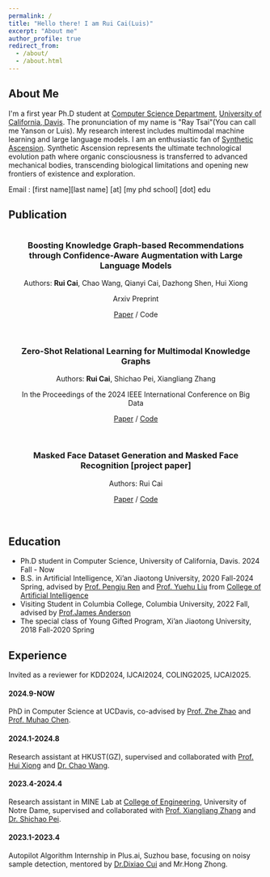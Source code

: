 ```yaml
---
permalink: /
title: "Hello there! I am Rui Cai(Luis)"
excerpt: "About me"
author_profile: true
redirect_from: 
  - /about/
  - /about.html
---
```


## About Me
I'm a first year Ph.D student at [Computer Science Department](https://cs.ucdavis.edu/), [University of California, Davis](https://www.ucdavis.edu/). The pronunciation of my name is "Ray Tsai"(You can call me Yanson or Luis). My research interest includes multimodal machine learning and large language models. I am an enthusiastic fan of [Synthetic Ascension](https://stellaris.paradoxwikis.com/Traditions#Synthetics). Synthetic Ascension represents the ultimate technological evolution path where organic consciousness is transferred to advanced mechanical bodies, transcending biological limitations and opening new frontiers of existence and exploration.

Email : [first name][last name] [at] [my phd school] [dot] edu

<div style="display:none">I had a wonderful RA intern at HKUST(GZ), advised by [Prof. Hui Xiong](https://scholar.google.com/citations?user=cVDF1tkAAAAJ&hl=en) and [Dr. Chao Wang](https://scholar.google.com/citations?hl=zh-CN&user=j08V64UAAAAJ&view_op=list_works&sortby=pubdate). I was very fortunate to be advised by [Prof. Xiangliang Zhang](https://engineering.nd.edu/faculty/xiangliang-zhang/) and [Dr. Shichao Pei](https://scpei.github.io/) of MINE Lab from [College of Engineering](https://engineering.nd.edu/), University of Notre Dame. I had a one-semester visit in Columbia University and luckily advised by [Prof.James Anderson](http://www.columbia.edu/~ja3451/). I spent my wonderful sophomore year advised by [Prof. Pengju Ren](https://gr.xjtu.edu.cn/en/web/pengjuren) from [College of Artificial Intelligence](https://iair.xjtu.edu.cn/), Xi'an Jiaotong University. I was enrolled in Youth Gifted Program of Xi'an Jiaotong University at 2018, and graduated at 2020.</div>

## Publication

<div align="center" style="max-width: 600px; margin: 0 auto; padding: 20px;">
  <h3 style="margin-top: 0;">Boosting Knowledge Graph-based Recommendations through Confidence-Aware Augmentation with Large Language Models</h3>
  <p>Authors: <strong>Rui Cai</strong>, Chao Wang, Qianyi Cai, Dazhong Shen, Hui Xiong</p>
  <p>Arxiv Preprint</p>
  <p>
    <a href="https://arxiv.org/pdf/2404.06220.pdf">Paper</a> / 
    <a>Code</a>
  </p>
</div>

<div align="center" style="max-width: 600px; margin: 0 auto; padding: 20px;">
  <h3 style="margin-top: 0;">Zero-Shot Relational Learning for Multimodal Knowledge Graphs</h3>
  <p>Authors: <strong>Rui Cai</strong>, Shichao Pei, Xiangliang Zhang</p>
  <p>In the Proceedings of the 2024 IEEE International Conference on Big Data</p>
  <p>
    <a href="https://arxiv.org/pdf/2404.06220.pdf">Paper</a> / 
    <a href="https://github.com/luisrui/Multimodal-Relation-Extrapolation">Code</a>
  </p>
</div>

<div align="center" style="max-width: 600px; margin: 0 auto; padding: 20px;">
  <h3 style="margin-top: 0;">Masked Face Dataset Generation and Masked Face Recognition [project paper]</h3>
  <p>Authors: Rui Cai</p>
  <p>
    <a href="https://arxiv.org/pdf/2311.07475v1">Paper</a> /
    <a href="https://github.com/luisrui/Seeing-AI-System">Code</a>
  </p>
</div>

## Education
+ Ph.D student in Computer Science, University of California, Davis. 2024 Fall - Now
+ B.S. in Artificial Intelligence, Xi’an Jiaotong University, 2020 Fall-2024 Spring, advised by [Prof. Pengju Ren](https://gr.xjtu.edu.cn/en/web/pengjuren) and [Prof. Yuehu Liu]([https://gr.xjtu.edu.cn/en/web/liuyh]) from [College of Artificial Intelligence](https://iair.xjtu.edu.cn/)
+ Visiting Student in Columbia College, Columbia University, 2022 Fall, advised by [Prof.James Anderson](http://www.columbia.edu/~ja3451/)
+ The special class of Young Gifted Program, Xi’an Jiaotong University, 2018 Fall-2020 Spring

## Experience
Invited as a reviewer for KDD2024, IJCAI2024, COLING2025, IJCAI2025.

#### 2024.9-NOW

PhD in Computer Science at UCDavis, co-advised by [Prof. Zhe Zhao](https://sites.google.com/view/zhezhao) and [Prof. Muhao Chen](https://muhaochen.github.io/). 

#### 2024.1-2024.8

Research assistant at HKUST(GZ), supervised and collaborated with [Prof. Hui Xiong]([https://scholar.google.com/citations?user=cVDF1tkAAAAJ&hl=en]) and [Dr. Chao Wang](https://scholar.google.com/citations?hl=zh-CN&user=j08V64UAAAAJ&view_op=list_works&sortby=pubdate).

#### 2023.4-2024.4

Research assistant in MINE Lab at [College of Engineering](https://engineering.nd.edu/), University of Notre Dame, supervised 
and collaborated with [Prof. Xiangliang Zhang](https://engineering.nd.edu/faculty/xiangliang-zhang/) and [Dr. Shichao Pei](https://scpei.github.io/).

#### 2023.1-2023.4

Autopilot Algorithm Internship in Plus.ai, Suzhou base, focusing on noisy sample detection, mentored by [Dr.Dixiao Cui](https://www.linkedin.com/in/dixiaocui/) and Mr.Hong Zhong.
